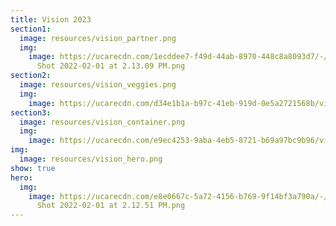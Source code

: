 ```yaml
---
title: Vision 2023
section1:
  image: resources/vision_partner.png
  img:
    image: https://ucarecdn.com/1ecddee7-f49d-44ab-8970-448c8a8093d7/-/crop/2312x1213/0,113/-/preview/Screen
      Shot 2022-02-01 at 2.13.09 PM.png
section2:
  image: resources/vision_veggies.png
  img:
    image: https://ucarecdn.com/d34e1b1a-b97c-41eb-919d-0e5a2721568b/vision_veggies.png
section3:
  image: resources/vision_container.png
  img:
    image: https://ucarecdn.com/e9ec4253-9aba-4eb5-8721-b69a97bc9b96/vision_container.png
img:
  image: resources/vision_hero.png
show: true
hero:
  img:
    image: https://ucarecdn.com/e8e0667c-5a72-4156-b769-9f14bf3a790a/-/crop/2286x1210/8,23/-/preview/Screen
      Shot 2022-02-01 at 2.12.51 PM.png
---
```

